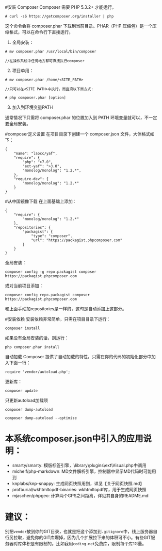 #安装 Composer
Composer 需要 PHP 5.3.2+ 才能运行。
```
# curl -sS https://getcomposer.org/installer | php
```
这个命令会将 composer.phar 下载到当前目录。PHAR（PHP 压缩包）是一个压缩格式，可以在命令行下直接运行。
1. 全局安装：
```
# mv composer.phar /usr/local/bin/composer

//在操作系统中任何地方都可直接执行composer
```
2. 项目单用：
```
# mv composer.phar /home/<SITE_PATH>

//只可以在<SITE PATH>中执行，而且须以下面方式：

# php composer.phar [option]
```

3. 加入到环境变量PATH


通常情况下只需将 composer.phar 的位置加入到 PATH 环境变量就可以，不一定要全局安装。


#composer定义设置
在项目目录下创建一个 composer.json 文件，大体格式如下：
```
{
    "name": "laocc/yaf",
    "require": {
        "php": ">7.0",
        "ext-yaf": ">3.0",
        "monolog/monolog": "1.2.*",
    },
    "require-dev": {
        "monolog/monolog": "1.2.*"
    }
}
```
#从中国镜像下载
在上面基础上添加：
```
{
    "require": {
        "monolog/monolog": "1.2.*"
    },
    "repositories": {
        "packagist": {
            "type": "composer",
            "url": "https://packagist.phpcomposer.com"
        }
    }
}
```
全局安装：
```
composer config -g repo.packagist composer https://packagist.phpcomposer.com
```
或对当前项目添加：
```
composer config repo.packagist composer https://packagist.phpcomposer.com
```
和上面手动加repositories是一样的，这句是自动添加上这部分。

#安装依赖
安装依赖非常简单，只需在项目目录下运行：
```
composer install
```
如果没有全局安装的话，则运行：
```
php composer.phar install
```
自动加载
Composer 提供了自动加载的特性，只需在你的代码的初始化部分中加入下面一行：
```
require 'vendor/autoload.php';
```
更新库：
```
composer update
```

只更新autoload加载项
```
composer dump-autoload

composer dump-autoload --optimize
```



# 本系统composer.json中引入的应用说明：

- smarty/smarty: 模版标签引擎，\library\plugins\ext\Visual.php中调用
- michelf/php-markdown: MD文件解析引擎，控制器中显示MD代码时可能用到
- knplabs/knp-snappy: 生成网页快照用到，详见【关于网页快照.md】
- profburial/wkhtmltopdf-binaries: wkhtmltopdf库，用于生成网页快照
- mjaschen/phpgeo: 计算两个GPS之间距离，详见其自身的README.md

# 建议：
别把`vendor`放到你的GIT目录，也就是把这个添加到`.gitignore`中，线上服务器自行另拉取，避免你的GIT库爆掉，因为几个扩展拉下来的体积可不小。有些GIT服务器对库体积是有限制的，比如我用`coding.net`免费库，限制每个库1G量。

